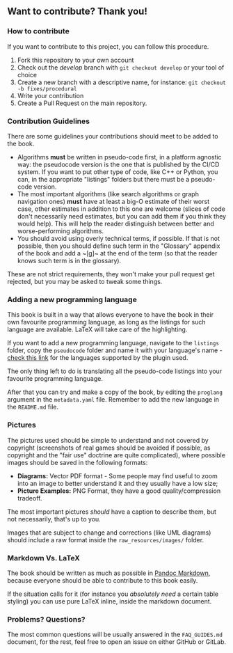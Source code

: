 Want to contribute? Thank you!
------------------------------

### How to contribute

If you want to contribute to this project, you can follow this procedure.

1) Fork this repository to your own account
2) Check out the *develop* branch with `git checkout develop` or your tool of choice
3) Create a new branch with a descriptive name, for instance: `git checkout -b fixes/procedural`
4) Write your contribution
5) Create a Pull Request on the main repository.

### Contribution Guidelines

There are some guidelines your contributions should meet to be added to the book.

- Algorithms **must** be written in pseudo-code first, in a platform agnostic way: the pseudocode version is the one that is published by the CI/CD system. If you want to put other type of code, like C++ or Python, you can, in the appropriate "listings" folders but there must be a pseudo-code version.
- The most important algorithms (like search algorithms or graph navigation ones) **must** have at least a big-O estimate of their worst case, other estimates in addition to this one are welcome (slices of code don't necessarily need estimates, but you can add them if you think they would help). This will help the reader distinguish between better and worse-performing algorithms.
- You should avoid using overly technical terms, if possible. If that is not possible, then you should define such term in the "Glossary" appendix of the book and add a ~[g]~ at the end of the term (so that the reader knows such term is in the glossary).

These are not strict requirements, they won't make your pull request get rejected, but you may be asked to tweak some things.

### Adding a new programming language

This book is built in a way that allows everyone to have the book in their own favourite programming language, as long as the listings for such language are available. LaTeX will take care of the highlighting.

If you want to add a new programming language, navigate to the `listings` folder, copy the `pseudocode` folder and name it with your language's name - [check this link](https://en.wikibooks.org/wiki/LaTeX/Source_Code_Listings#Supported_languages) for the languages supported by the plugin used.

The only thing left to do is translating all the pseudo-code listings into your favourite programming language.

After that you can try and make a copy of the book, by editing the `proglang` argument in the `metadata.yaml` file. Remember to add the new language in the `README.md` file.

### Pictures

The pictures used should be simple to understand and not covered by copyright (screenshots of real games should be avoided if possible, as copyright and the "fair use" doctrine are quite complicated), where possible images should be saved in the following formats:

- **Diagrams:** Vector PDF format - Some people may find useful to zoom into an image to better understand it and they usually have a low size;
- **Picture Examples:** PNG Format, they have a good quality/compression tradeoff.

The most important pictures *should* have a caption to describe them, but not necessarily, that's up to you.

Images that are subject to change and corrections (like UML diagrams) should include a raw format inside the `raw_resources/images/` folder.

### Markdown Vs. LaTeX

The book should be written as much as possible in [Pandoc Markdown](https://pandoc.org/MANUAL.html#pandocs-markdown), because everyone should be able to contribute to this book easily.

If the situation calls for it (for instance you *absolutely need* a certain table styling) you can use pure LaTeX inline, inside the markdown document.

### Problems? Questions?

The most common questions will be usually answered in the `FAQ_GUIDES.md` document, for the rest, feel free to open an issue on either GitHub or GitLab.
